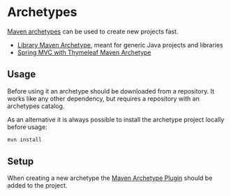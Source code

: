 # Archetypes

[Maven archetypes](https://maven.apache.org/guides/introduction/introduction-to-archetypes.html) can be used to create new projects fast.

* [Library Maven Archetype](https://github.com/Bernardo-MG/library-maven-archetype), meant for generic Java projects and libraries
* [Spring MVC with Thymeleaf Maven Archetype](https://github.com/Bernardo-MG/spring-mvc-thymeleaf-maven-archetype)

## Usage

Before using it an archetype should be downloaded from a repository. It works like any other dependency, but requires a repository with an archetypes catalog.

As an alternative it is always possible to install the archetype project locally before usage:

```bash
mvn install
```

## Setup

When creating a new archetype the [Maven Archetype Plugin](http://maven.apache.org/archetype/maven-archetype-plugin) should be added to the project.

